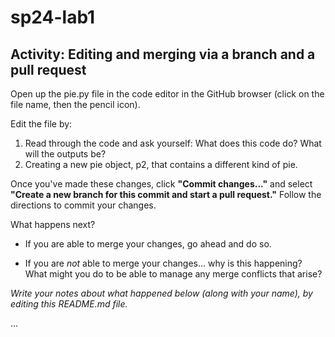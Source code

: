 # sp24-lab1
## Activity: Editing and merging via a branch and a pull request

Open up the pie.py file in the code editor in the GitHub browser (click on the file name, then the pencil icon). 

Edit the file by:

1. Read through the code and ask yourself: What does this code do? What will the outputs be?
2. Creating a new pie object, p2, that contains a different kind of pie.

Once you've made these changes, click **"Commit changes..."** and select **"Create a new branch for this commit and start a pull request."** Follow the directions to commit your changes.

What happens next? 

- If you are able to merge your changes, go ahead and do so.

- If you are _not_ able to merge your changes... why is this happening? What might you do to be able to manage any merge conflicts that arise?

_Write your notes about what happened below (along with your name), by editing this README.md file._

...
